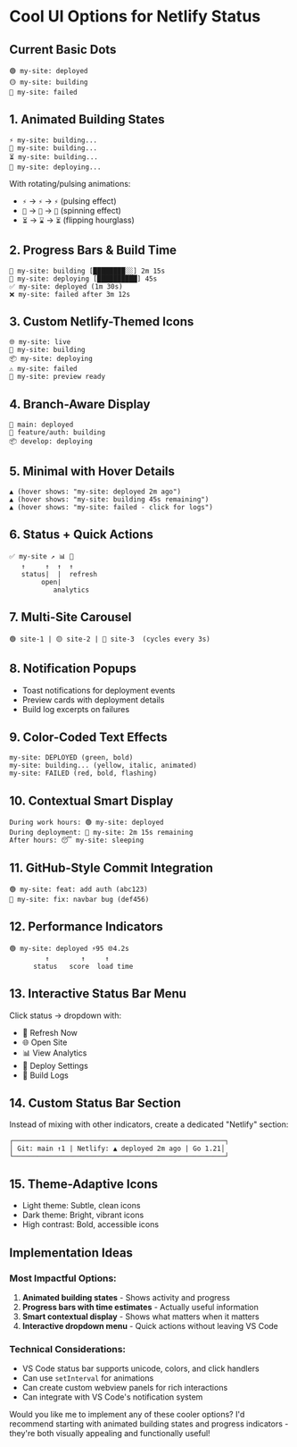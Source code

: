 # Cool UI Options for Netlify Status

## Current Basic Dots
```
🟢 my-site: deployed
🟡 my-site: building  
🔴 my-site: failed
```

## 1. Animated Building States
```
⚡ my-site: building...
🔄 my-site: building...
⏳ my-site: building...
🚀 my-site: deploying...
```

With rotating/pulsing animations:
- `⚡` → `⚡` → `⚡` (pulsing effect)
- `🔄` → `🔄` → `🔄` (spinning effect)
- `⏳` → `⌛` → `⏳` (flipping hourglass)

## 2. Progress Bars & Build Time
```
🔨 my-site: building [████████░░] 2m 15s
🚀 my-site: deploying [██████████] 45s
✅ my-site: deployed (1m 30s)
❌ my-site: failed after 3m 12s
```

## 3. Custom Netlify-Themed Icons
```
🌐 my-site: live
🔧 my-site: building
📦 my-site: deploying
⚠️ my-site: failed
🎯 my-site: preview ready
```

## 4. Branch-Aware Display
```
🌿 main: deployed
🔧 feature/auth: building
📦 develop: deploying
```

## 5. Minimal with Hover Details
```
▲ (hover shows: "my-site: deployed 2m ago")
▲ (hover shows: "my-site: building 45s remaining")
▲ (hover shows: "my-site: failed - click for logs")
```

## 6. Status + Quick Actions
```
✅ my-site ↗️ 📊 🔄
   ↑     ↑  ↑  ↑
   status|  |  refresh
        open|
           analytics
```

## 7. Multi-Site Carousel
```
🟢 site-1 | 🟡 site-2 | 🔴 site-3  (cycles every 3s)
```

## 8. Notification Popups
- Toast notifications for deployment events
- Preview cards with deployment details
- Build log excerpts on failures

## 9. Color-Coded Text Effects
```
my-site: DEPLOYED (green, bold)
my-site: building... (yellow, italic, animated)
my-site: FAILED (red, bold, flashing)
```

## 10. Contextual Smart Display
```
During work hours: 🟢 my-site: deployed
During deployment: 🔄 my-site: 2m 15s remaining
After hours: 😴 my-site: sleeping
```

## 11. GitHub-Style Commit Integration
```
🟢 my-site: feat: add auth (abc123)
🔄 my-site: fix: navbar bug (def456)
```

## 12. Performance Indicators
```
🟢 my-site: deployed ⚡95 🌐4.2s
         ↑        ↑     ↑
      status   score  load time
```

## 13. Interactive Status Bar Menu
Click status → dropdown with:
- 🔄 Refresh Now
- 🌐 Open Site
- 📊 View Analytics  
- 🔧 Deploy Settings
- 📝 Build Logs

## 14. Custom Status Bar Section
Instead of mixing with other indicators, create a dedicated "Netlify" section:
```
┌─────────────────────────────────────────────────────┐
│ Git: main ↑1 | Netlify: ▲ deployed 2m ago | Go 1.21│
└─────────────────────────────────────────────────────┘
```

## 15. Theme-Adaptive Icons
- Light theme: Subtle, clean icons
- Dark theme: Bright, vibrant icons
- High contrast: Bold, accessible icons

## Implementation Ideas

### Most Impactful Options:
1. **Animated building states** - Shows activity and progress
2. **Progress bars with time estimates** - Actually useful information
3. **Smart contextual display** - Shows what matters when it matters
4. **Interactive dropdown menu** - Quick actions without leaving VS Code

### Technical Considerations:
- VS Code status bar supports unicode, colors, and click handlers
- Can use `setInterval` for animations
- Can create custom webview panels for rich interactions
- Can integrate with VS Code's notification system

Would you like me to implement any of these cooler options? I'd recommend starting with animated building states and progress indicators - they're both visually appealing and functionally useful!